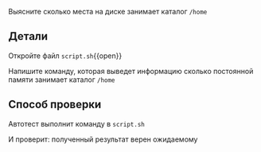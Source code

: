 Выясните сколько места на диске занимает каталог `/home`

## Детали

Откройте файл `script.sh`{{open}}

Напишите команду, которая выведет информацию сколько постоянной памяти занимает каталог `/home`

## Способ проверки

Автотест выполнит команду в `script.sh`

И проверит: полученный результат верен ожидаемому